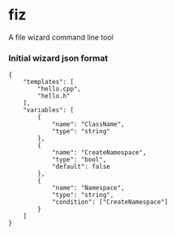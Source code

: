 # fiz
A file wizard command line tool

### Initial wizard json format

```
{
    "templates": [
        "hello.cpp",
        "hello.h"
    ],
    "variables": [
        {
            "name": "ClassName",
            "type": "string"
        },
        {
            "name": "CreateNamespace",
            "type": "bool",
            "default": false
        },
        {
            "name": "Namespace",
            "type": "string",
            "condition": ["CreateNamespace"]
        }
    ]
}
```
